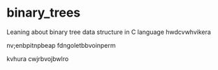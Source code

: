 # binary_trees
Leaning about binary tree data structure in C language
hwdcvwhvikera

nv;enbpitnpbeap
fdngoletbbvoinperm

kvhura cwjrbvojbwlro
